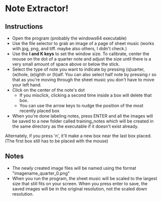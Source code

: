 # Note Extractor!

## Instructions
* Open the program (probably the windows64 executable)
* Use the file selector to grab an image of a page of sheet music (works with jpg, png, and tiff. maybe also others, I didn't check.)
* Use the **I and K keys** to set the window size. To calibrate, center the mouse on the dot of a quarter note and adjust the size until there is a very small amount of space above or below the stick.
* Select the type of note you want to indicate by pressing (q)uarter, (w)hole, (e)ighth or (h)alf. You can also select half note by pressing r so that as you're moving through the sheet music you don't have to move your left hand.
* Click on the center of the note's dot
  * If you misclick, clicking a second time inside a box will delete that box.
  * You can use the arrow keys to nudge the position of the most recently placed box
* When you're done labeling notes, press ENTER and all the images will be saved to a new folder called training_notes which will be created in the same directory as the executable if it doesn't exist already.

Alternately, if you press 'n', it'll make a new box near the last box placed. (The first box still has to be placed with the mouse)

## Notes
* The newly created image files will be named using the format "imagename_quarter_0.png"
* When you run the program, the sheet music will be scaled to the largest size that still fits on your screen. When you press enter to save, the saved images will be in the original resolution, not the scaled down resolution.
